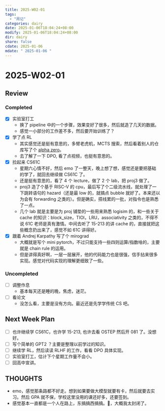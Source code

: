 ```yaml
---
title: 2025-W02-01
tags:
  - "周记"
categories: dairy
date: 2025-01-06T18:04:24+08:00
modify: 2025-01-06T18:04:24+08:00
dir: dairy
share: false
cdate: 2025-01-06
mdate: " 2025-01-06 "
---
```


# 2025-W02-01

## Review

### Completed

- [x] 实验室打工
	- 换了 pipeline 中的一个步骤，效果变好了很多，然后就造了几天的数据。
	- 感觉一小部分的工作差不多，然后要开始训练了？
- [x] 学了点 RL
	- 其实感觉还是挺有意思的，多臂老虎机，MCTS 搜索，然后看着别人的仓库写了个 [alpha zero](https://github.com/WncFht/alpha_zero)。
	- 去了解了一下 DPO, 看了点视频，也挺有意思的。
- [x] 捡起来 CS61C
	- 星期六心情不好，然后 emo 了一整天，晚上想了想，感觉还是要把基础的学了，就回去继续做 CS61C 了。
	- 还是挺有意思的，看了 4 个 lecture，做了 2 个 lab，把 proj3 做了。
	- proj3 造了个基于 RISC-V 的 cpu，最后写了个二级流水线，就处理了一下跳转语句的 hazard（还是最 low 的，就搞点 bubble 就好了。本来还以为会有 forwarding 之类的）。但是确实，搭线累的一批，对指令也是熟悉了一点。
	- 几个 lab 就是主要是为 proj 铺垫的一些用来熟悉 logisim 的，和一些关于 cache 的知识：block_size，TIOl，LRU，associativity 之类的，不得不说 61C 老师是真有激情。中间去听了 15-213 的讲 cache 的，直接就把这些概念扔出来了，感觉不如 61C 讲得好。
- [x] 跟着 Andrej Karpathy 写了个 mirograd
	- 大概就是写个 mini pytorch，不过只能支持一些四则运算/指数啥的，主要就是 chain rule 的运用。
	- 但是讲得真好啊，一层一层展开，他的代码能力也是很强，信手拈来很多实现。感觉对代码实现的理解更细致了一些。

### Uncompleted

- [ ] 调整作息
	- 基本每天还是睡的晚，焦虑，迷茫。
- [ ] 看论文
	- 没怎么看，主要是没有方向。最近还是先学学传统 CS 吧。

## Next Week Plan

- [ ] 也许继续学 CS61C，也许学 15-213, 也许去看 OSTEP 然后开 081 了。没想好。
- [ ] 写个简单的 GPT2 ？主要是整理以前学过的知识。
- [ ] 继续学 RL，然后读读 RLHF 的工作，看看 DPO 具体实现。
- [ ] 实验室打工，估计下个星期工作量不会小。
- [ ] 回高中宣讲。

## THOUGHTS

- emo，感觉那条路都不好走。想到如果要做大模型就要有卡，然后就要去实习。然后 GPA 就不保，学校这里没用的课还好多，还要签到。
- 感觉基本一直都是一个人在路上，东搞搞西搞搞。🤣，大概我太封闭了。

